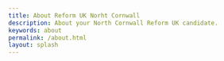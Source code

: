 ```yaml
---
title: About Reform UK Norht Cornwall
description: About your North Cornwall Reform UK candidate.
keywords: about
permalink: /about.html
layout: splash
---
```

